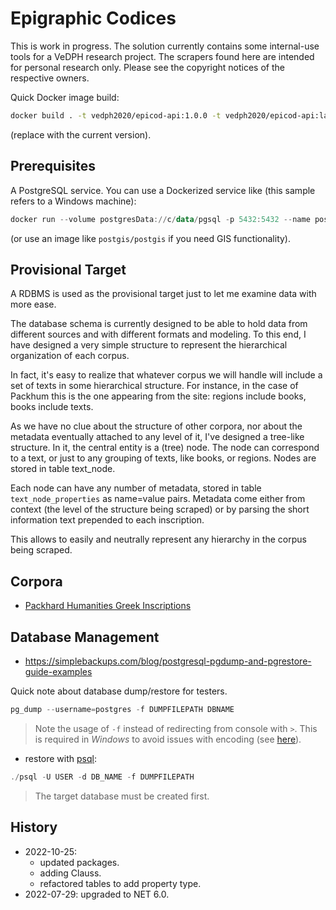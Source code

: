 # Epigraphic Codices

This is work in progress. The solution currently contains some internal-use tools for a VeDPH research project. The scrapers found here are intended for personal research only. Please see the copyright notices of the respective owners.

Quick Docker image build:

```bash
docker build . -t vedph2020/epicod-api:1.0.0 -t vedph2020/epicod-api:latest
```

(replace with the current version).

## Prerequisites

A PostgreSQL service. You can use a Dockerized service like (this sample refers to a Windows machine):

```ps1
docker run --volume postgresData://c/data/pgsql -p 5432:5432 --name postgres -e POSTGRES_PASSWORD=postgres -d postgres
```

(or use an image like `postgis/postgis` if you need GIS functionality).

## Provisional Target

A RDBMS is used as the provisional target just to let me examine data with more ease.

The database schema is currently designed to be able to hold data from different sources and with different formats and modeling. To this end, I have designed a very simple structure to represent the hierarchical organization of each corpus.

In fact, it's easy to realize that whatever corpus we will handle will include a set of texts in some hierarchical structure. For instance, in the case of Packhum this is the one appearing from the site: regions include books, books include texts.

As we have no clue about the structure of other corpora, nor about the metadata eventually attached to any level of it, I've designed a tree-like structure. In it, the central entity is a (tree) node. The node can correspond to a text, or just to any grouping of texts, like books, or regions. Nodes are stored in table text_node.

Each node can have any number of metadata, stored in table `text_node_properties` as name=value pairs. Metadata come either from context (the level of the structure being scraped) or by parsing the short information text prepended to each inscription.

This allows to easily and neutrally represent any hierarchy in the corpus being scraped.

## Corpora

- [Packhard Humanities Greek Inscriptions](./doc/packhum.md)

## Database Management

- <https://simplebackups.com/blog/postgresql-pgdump-and-pgrestore-guide-examples>

Quick note about database dump/restore for testers.

```ps1
pg_dump --username=postgres -f DUMPFILEPATH DBNAME
```

>Note the usage of `-f` instead of redirecting from console with `>`. This is required in *Windows* to avoid issues with encoding (see [here](https://dba.stackexchange.com/questions/281119/postgresql-pg-dump-e-encoding-option-not-working)).

- restore with [psql](https://www.postgresql.org/docs/current/app-psql.html):

```ps1
./psql -U USER -d DB_NAME -f DUMPFILEPATH
```

>The target database must be created first.

## History

- 2022-10-25:
  - updated packages.
  - adding Clauss.
  - refactored tables to add property type.
- 2022-07-29: upgraded to NET 6.0.
